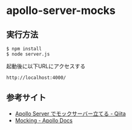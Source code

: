 # apollo-server-mocks
## 実行方法
```
$ npm install
$ node server.js
```

起動後に以下URLにアクセスする
```
http://localhost:4000/
```

## 参考サイト
- [Apollo Server でモックサーバー立てる - Qiita](https://qiita.com/seya/items/849fcf8834701cc2046b)
- [Mocking - Apollo Docs](https://www.apollographql.com/docs/apollo-server/features/mocking/)
